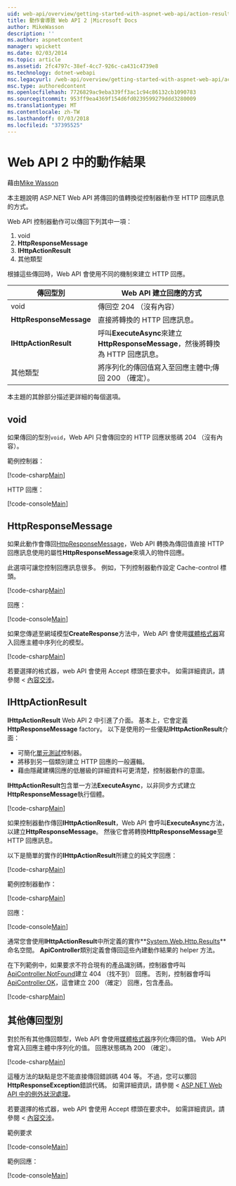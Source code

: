 ```yaml
---
uid: web-api/overview/getting-started-with-aspnet-web-api/action-results
title: 動作會導致 Web API 2 |Microsoft Docs
author: MikeWasson
description: ''
ms.author: aspnetcontent
manager: wpickett
ms.date: 02/03/2014
ms.topic: article
ms.assetid: 2fc4797c-38ef-4cc7-926c-ca431c4739e8
ms.technology: dotnet-webapi
msc.legacyurl: /web-api/overview/getting-started-with-aspnet-web-api/action-results
msc.type: authoredcontent
ms.openlocfilehash: 7726829ac9eba339ff3ac1c94c86132cb1090783
ms.sourcegitcommit: 953ff9ea4369f154d6fd0239599279ddd3280009
ms.translationtype: MT
ms.contentlocale: zh-TW
ms.lasthandoff: 07/03/2018
ms.locfileid: "37395525"
---
```

<a name="action-results-in-web-api-2"></a>Web API 2 中的動作結果
====================
藉由[Mike Wasson](https://github.com/MikeWasson)

本主題說明 ASP.NET Web API 將傳回的值轉換從控制器動作至 HTTP 回應訊息的方式。

Web API 控制器動作可以傳回下列其中一項：

1. void
2. **HttpResponseMessage**
3. **IHttpActionResult**
4. 其他類型

根據這些傳回時，Web API 會使用不同的機制來建立 HTTP 回應。

| 傳回型別 | Web API 建立回應的方式 |
| --- | --- |
| void | 傳回空 204 （沒有內容） |
| **HttpResponseMessage** | 直接將轉換的 HTTP 回應訊息。 |
| **IHttpActionResult** | 呼叫**ExecuteAsync**來建立**HttpResponseMessage**，然後將轉換為 HTTP 回應訊息。 |
| 其他類型 | 將序列化的傳回值寫入至回應主體中;傳回 200 （確定）。 |

本主題的其餘部分描述更詳細的每個選項。

## <a name="void"></a>void

如果傳回的型別`void`，Web API 只會傳回空的 HTTP 回應狀態碼 204 （沒有內容）。

範例控制器：

[!code-csharp[Main](action-results/samples/sample1.cs)]

HTTP 回應：

[!code-console[Main](action-results/samples/sample2.cmd)]

## <a name="httpresponsemessage"></a>HttpResponseMessage

如果此動作會傳回[HttpResponseMessage](https://msdn.microsoft.com/library/system.net.http.httpresponsemessage.aspx)，Web API 轉換為傳回值直接 HTTP 回應訊息使用的屬性**HttpResponseMessage**來填入的物件回應。

此選項可讓您控制回應訊息很多。 例如，下列控制器動作設定 Cache-control 標頭。

[!code-csharp[Main](action-results/samples/sample3.cs)]

回應：

[!code-console[Main](action-results/samples/sample4.cmd?highlight=2)]

如果您傳遞至網域模型**CreateResponse**方法中，Web API 會使用[媒體格式器](../formats-and-model-binding/media-formatters.md)寫入回應主體中序列化的模型。

[!code-csharp[Main](action-results/samples/sample5.cs)]

若要選擇的格式器，web API 會使用 Accept 標頭在要求中。 如需詳細資訊，請參閱 <<c0> [ 內容交涉](../formats-and-model-binding/content-negotiation.md)。

## <a name="ihttpactionresult"></a>IHttpActionResult

**IHttpActionResult** Web API 2 中引進了介面。 基本上，它會定義**HttpResponseMessage** factory。 以下是使用的一些優點**IHttpActionResult**介面：

- 可簡化[單元測試](../testing-and-debugging/unit-testing-controllers-in-web-api.md)控制器。
- 將移到另一個類別建立 HTTP 回應的一般邏輯。
- 藉由隱藏建構回應的低層級的詳細資料可更清楚，控制器動作的意圖。

**IHttpActionResult**包含單一方法**ExecuteAsync**，以非同步方式建立**HttpResponseMessage**執行個體。

[!code-csharp[Main](action-results/samples/sample6.cs)]

如果控制器動作傳回**IHttpActionResult**，Web API 會呼叫**ExecuteAsync**方法，以建立**HttpResponseMessage**。 然後它會將轉換**HttpResponseMessage**至 HTTP 回應訊息。

以下是簡單的實作的**IHttpActionResult**所建立的純文字回應：

[!code-csharp[Main](action-results/samples/sample7.cs)]

範例控制器動作：

[!code-csharp[Main](action-results/samples/sample8.cs)]

回應：

[!code-console[Main](action-results/samples/sample9.cmd)]

通常您會使用**IHttpActionResult**中所定義的實作**[System.Web.Http.Results](https://msdn.microsoft.com/library/system.web.http.results.aspx)** 命名空間。 **ApiController**類別定義會傳回這些內建動作結果的 helper 方法。

在下列範例中，如果要求不符合現有的產品識別碼，控制器會呼叫[ApiController.NotFound](https://msdn.microsoft.com/library/system.web.http.apicontroller.notfound.aspx)建立 404 （找不到） 回應。 否則，控制器會呼叫[ApiController.OK](https://msdn.microsoft.com/library/dn314591.aspx)，這會建立 200 （確定） 回應，包含產品。

[!code-csharp[Main](action-results/samples/sample10.cs)]

## <a name="other-return-types"></a>其他傳回型別

對於所有其他傳回類型，Web API 會使用[媒體格式器](../formats-and-model-binding/media-formatters.md)序列化傳回的值。 Web API 會寫入回應主體中序列化的值。 回應狀態碼為 200 （確定）。

[!code-csharp[Main](action-results/samples/sample11.cs)]

這種方法的缺點是您不能直接傳回錯誤碼 404 等。 不過，您可以擲回**HttpResponseException**錯誤代碼。 如需詳細資訊，請參閱 < [ASP.NET Web API 中的例外狀況處理](../error-handling/exception-handling.md)。

若要選擇的格式器，web API 會使用 Accept 標頭在要求中。 如需詳細資訊，請參閱 <<c0> [ 內容交涉](../formats-and-model-binding/content-negotiation.md)。

範例要求

[!code-console[Main](action-results/samples/sample12.cmd)]

範例回應：

[!code-console[Main](action-results/samples/sample13.cmd)]
